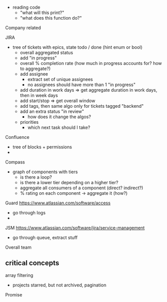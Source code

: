 
- reading code
  - "what will this print?"
  - "what does this function do?"


Company related

JIRA
- tree of tickets with epics, state todo / done (hint enum or bool)
  - overall aggregated status
  - add "in progress"
  - overall % completion rate (how much in progress accounts for? how to aggregate?)
  - add assignee
    - extract set of unique assignees
    - no assignees should have more than 1 "in progress"
  - add duration in work days => get aggregate duration in work days, then in week days
  - add start/stop => get overall window
  - add tags, then same algo only for tickets tagged "backend"
  - add an extra status "in review"
    - how does it change the algos? 
  - priorities
    - which next task should I take?

Confluence
- tree of blocks + permissions
- 


Compass
- graph of components with tiers
  - is there a loop?
  - is there a lower tier depending on a higher tier?
  - aggregate all consumers of a component (direct? indirect?)
  - % rating on each component -> aggregate it (how?)
  

Guard https://www.atlassian.com/software/access
- go through logs
- 


JSM https://www.atlassian.com/software/jira/service-management
- go through queue, extract stuff


Overall team


## critical concepts

array filtering
- projects starred, but not archived, pagination

Promise
